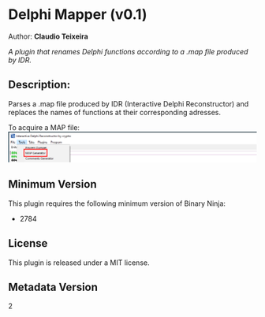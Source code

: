 # Delphi Mapper (v0.1)
Author: **Claudio Teixeira**

_A plugin that renames Delphi functions according to a .map file produced by IDR._

## Description:

Parses a .map file produced by IDR (Interactive Delphi Reconstructor) and replaces the names of functions at their corresponding adresses.

To acquire a MAP file:
![MAP generator in IDR](IDR_example.png)



## Minimum Version

This plugin requires the following minimum version of Binary Ninja:

* 2784

## License

This plugin is released under a MIT license.
## Metadata Version

2
